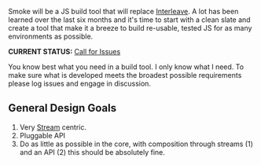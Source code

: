 Smoke will be a JS build tool that will replace [Interleave](https://github.com/DamonOehlman/interleave).  A lot has been learned over the last six months and it's time to start with a clean slate and create a tool that make it a breeze to build re-usable, tested JS for as many environments as possible.

__CURRENT STATUS:__ [Call for Issues](https://github.com/DamonOehlman/smoke/issues/new)

You know best what you need in a build tool.  I only know what I need.  To make sure what is developed meets the broadest possible requirements please log issues and engage in discussion.

## General Design Goals

1. Very [Stream](http://nodejs.org/docs/latest/api/stream.html) centric.
2. Pluggable API
3. Do as little as possible in the core, with composition through streams (1) and an API (2) this should be absolutely fine.